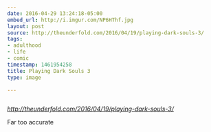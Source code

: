 ```yaml
---
date: 2016-04-29 13:24:18-05:00
embed_url: http://i.imgur.com/NP6HThf.jpg
layout: post
source: http://theunderfold.com/2016/04/19/playing-dark-souls-3/
tags:
- adulthood
- life
- comic
timestamp: 1461954258
title: Playing Dark Souls 3
type: image

---
```

<img src="http://i.imgur.com/NP6HThf.jpg" alt="" />

<cite>http://theunderfold.com/2016/04/19/playing-dark-souls-3/</cite>

Far too accurate